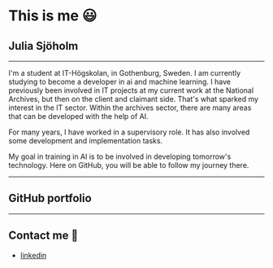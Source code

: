 # This is me :smiley:

## Julia Sjöholm

---

I'm a student at IT-Högskolan, in Gothenburg, Sweden. I am currently studying to become a developer in ai and machine learning. I have previously been involved in IT projects at my current work at the National Archives, but then on the client and claimant side. 
That's what sparked my interest in the IT sector. Within the archives sector, there are many areas that can be developed with the help of AI.

For many years, I have worked in a supervisory role. It has also involved some development and implementation tasks.

My goal in training in AI is to be involved in developing tomorrow's technology. Here on GitHub, you will be able to follow my journey there.

---

## GitHub portfolio 

---

## Contact me :iphone:

- [linkedin]

[linkedin]: https://www.linkedin.com/in/julia-sj%C3%B6holm-19548b26b/
